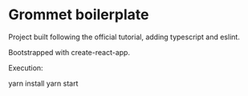 # Grommet boilerplate

Project built following the official tutorial, adding typescript and eslint.

Bootstrapped with create-react-app.

Execution:

yarn install 
yarn start
